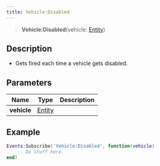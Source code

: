 ```yaml
---
title: Vehicle:Disabled
---
```


> **Vehicle:Disabled**(vehicle: [Entity](/vext/ref/shared/type/entity))

## Description 

- Gets fired each time a vehicle gets disabled.

## Parameters

| Name | Type | Description |
| ---- | ---- | ----------- |
| **vehicle** | [Entity](/vext/ref/shared/type/entity) |  |

## Example

```lua
Events:Subscribe('Vehicle:Disabled', function(vehicle)
    -- Do stuff here.
end)
```

